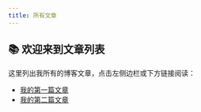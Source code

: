 ```yaml
---
title: 所有文章
---
```


## 📚 欢迎来到文章列表

这里列出我所有的博客文章，点击左侧边栏或下方链接阅读：

- [我的第一篇文章](/posts/hello)
- [我的第二篇文章](/posts/higuy)